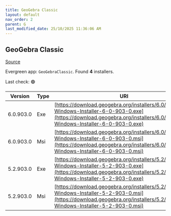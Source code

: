 ```yaml
---
title: GeoGebra Classic
layout: default
nav_order: 2
parent: G
last_modified_date: 25/10/2025 11:36:06 AM
---
```


## GeoGebra Classic

[Source](https://www.geogebra.org)

Evergreen app: `GeoGebraClassic`. Found **4** installers.

Last check: 🟢

| Version   | Type | URI                                                                                                                                                                            |
| --------- | ---- | ------------------------------------------------------------------------------------------------------------------------------------------------------------------------------ |
| 6.0.903.0 | Exe  | [https://download.geogebra.org/installers/6.0/GeoGebra-Windows-Installer-6-0-903-0.exe](https://download.geogebra.org/installers/6.0/GeoGebra-Windows-Installer-6-0-903-0.exe) |
| 6.0.903.0 | Msi  | [https://download.geogebra.org/installers/6.0/GeoGebra-Windows-Installer-6-0-903-0.msi](https://download.geogebra.org/installers/6.0/GeoGebra-Windows-Installer-6-0-903-0.msi) |
| 5.2.903.0 | Exe  | [https://download.geogebra.org/installers/5.2/GeoGebra-Windows-Installer-5-2-903-0.exe](https://download.geogebra.org/installers/5.2/GeoGebra-Windows-Installer-5-2-903-0.exe) |
| 5.2.903.0 | Msi  | [https://download.geogebra.org/installers/5.2/GeoGebra-Windows-Installer-5-2-903-0.msi](https://download.geogebra.org/installers/5.2/GeoGebra-Windows-Installer-5-2-903-0.msi) |
